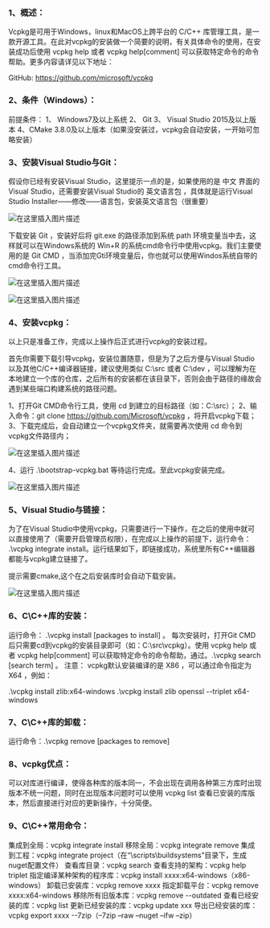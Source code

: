 ### 1、概述：

Vcpkg是可用于Windows，linux和MacOS上跨平台的 C/C++ 库管理工具，是一款开源工具。在此对vcpkg的安装做一个简要的说明，有关具体命令的使用，在安装成功后使用 vcpkg help 或者 vcpkg help[comment] 可以获取特定命令的命令帮助。更多内容请详见以下地址：

GitHub: https://github.com/microsoft/vcpkg

### 2、条件（Windows）：

前提条件：
1、 Windows7及以上系统
2、 Git
3、 Visual Studio 2015及以上版本
4、CMake 3.8.0及以上版本（如果没安装过，vcpkg会自动安装，一开始可忽略安装）

### 3、安装Visual Studio与Git：

假设你已经有安装Visual Studio，这里提示一点的是，如果使用的是 中文 界面的Visual Studio，还需要安装Visual Studio的 英文语言包 ，具体就是运行Visual Studio Installer——修改——语言包，安装英文语言包（很重要）

![在这里插入图片描述](https://img-blog.csdnimg.cn/2020102516034432.png?x-oss-process=image/watermark,type_ZmFuZ3poZW5naGVpdGk,shadow_10,text_aHR0cHM6Ly9ibG9nLmNzZG4ubmV0L3FxXzQxMDIzMjcw,size_16,color_FFFFFF,t_70#pic_center)


下载安装 Git ，安装好后将 git.exe 的路径添加到系统 path 环境变量当中去，这样就可以在Windows系统的 Win+R 的系统cmd命令行中使用vcpkg。我们主要使用的是 Git CMD ，当添加完Gti环境变量后，你也就可以使用Windos系统自带的cmd命令行工具。

![在这里插入图片描述](https://img-blog.csdnimg.cn/20201025173709822.png#pic_center)

![在这里插入图片描述](https://img-blog.csdnimg.cn/20201025160707225.png#pic_center)

### 4、安装vcpkg：



以上只是准备工作，完成以上操作后正式进行vcpkg的安装过程。

首先你需要下载引导vcpkg，安装位置随意，但是为了之后方便与Visual Studio以及其他C/C++编译器链接，建议使用类似 C:\src 或者 C:\dev ，可以理解为在本地建立一个库的仓库，之后所有的安装都在该目录下，否则会由于路径的缘故会遇到某些端口构建系统的路径问题。

1、打开Git CMD命令行工具，使用 cd 到建立的目标路径（如：C:\src）；
2、输入命令：git clone https://github.com/Microsoft/vcpkg ，将开启vcpkg下载；
3、下载完成后，会自动建立一个vcpkg文件夹，就需要再次使用 cd 命令到vcpkg文件路径内；

![在这里插入图片描述](https://img-blog.csdnimg.cn/20201025162415422.png#pic_center)

4、运行 .\bootstrap-vcpkg.bat 等待运行完成。至此vcpkg安装完成。

![在这里插入图片描述](https://img-blog.csdnimg.cn/20201025162638194.png#pic_center)

### 5、Visual Studio与链接：

为了在Visual Studio中使用vcpkg，只需要进行一下操作，在之后的使用中就可以直接使用了（需要开启管理员权限），在完成以上操作的前提下，运行命令： .\vcpkg integrate install。运行结果如下，即链接成功，系统里所有C++编辑器都能与vcpkg建立链接了。

提示需要cmake,这个在之后安装库时会自动下载安装。

![在这里插入图片描述](https://img-blog.csdnimg.cn/20201025164122903.png#pic_center)

### 6、C\C++库的安装：

运行命令： .\vcpkg install [packages to install] 。
每次安装时，打开Git CMD后只需要cd到vcpkg的安装目录即可（如：C:\src\vcpkg）。使用 vcpkg help 或者 vcpkg help[comment] 可以获取特定命令的命令帮助，通过。.\vcpkg search [search term] 。
注意： vcpkg默认安装编译的是 X86 ，可以通过命令指定为 X64 ，例如：

.\vcpkg install zlib:x64-windows
.\vcpkg install zlib openssl --triplet x64-windows

### 7、C\C++库的卸载：

运行命令：.\vcpkg remove [packages to remove]

### 8、vcpkg优点：

可以对库进行编译，使得各种库的版本同一，不会出现在调用各种第三方库时出现版本不统一问题，同时在出现版本问题时可以使用 vcpkg list 查看已安装的库版本，然后直接进行对应的更新操作，十分简便。

### 9、C\C++常用命令：

集成到全局：vcpkg integrate install
移除全局：vcpkg integrate remove
集成到工程：vcpkg integrate project（在“\scripts\buildsystems”目录下，生成nuget配置文件）
查看库目录：vcpkg search
查看支持的架构：vcpkg help triplet
指定编译某种架构的程序库：vcpkg install xxxx:x64-windows（x86-windows）
卸载已安装库：vcpkg remove xxxx
指定卸载平台：vcpkg remove xxxx:x64-windows
移除所有旧版本库：vcpkg remove --outdated
查看已经安装的库：vcpkg list
更新已经安装的库：vcpkg update xxx
导出已经安装的库：vcpkg export xxxx --7zip（–7zip –raw –nuget –ifw –zip）

